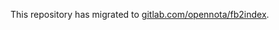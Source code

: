 This repository has migrated to [gitlab.com/opennota/fb2index](https://gitlab.com/opennota/fb2index).
